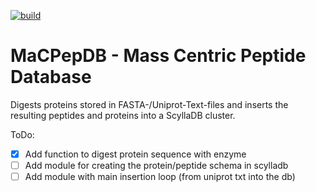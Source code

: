 [![build](https://github.com/kulgg/macpep-scylladb/actions/workflows/build.yml/badge.svg)](https://github.com/kulgg/macpep-scylladb/actions/workflows/build.yml)

# MaCPepDB - Mass Centric Peptide Database

Digests proteins stored in FASTA-/Uniprot-Text-files and inserts the resulting peptides and proteins into a ScyllaDB cluster.

ToDo:

- [x] Add function to digest protein sequence with enzyme
- [ ] Add module for creating the protein/peptide schema in scylladb
- [ ] Add module with main insertion loop (from uniprot txt into the db)
